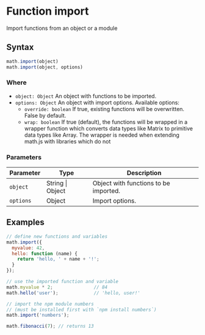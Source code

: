 # Function import

Import functions from an object or a module


## Syntax

```js
math.import(object)
math.import(object, options)
```

### Where

- `object: Object`
  An object with functions to be imported.
- `options: Object` An object with import options. Available options:
  - `override: boolean`
    If true, existing functions will be overwritten. False by default.
  - `wrap: boolean`
    If true (default), the functions will be wrapped in a wrapper function
    which converts data types like Matrix to primitive data types like Array.
    The wrapper is needed when extending math.js with libraries which do not

### Parameters

Parameter | Type | Description
--------- | ---- | -----------
`object` | String &#124; Object | Object with functions to be imported.
`options` | Object | Import options.

## Examples

```js
// define new functions and variables
math.import({
  myvalue: 42,
  hello: function (name) {
    return 'hello, ' + name + '!';
  }
});

// use the imported function and variable
math.myvalue * 2;               // 84
math.hello('user');             // 'hello, user!'

// import the npm module numbers
// (must be installed first with `npm install numbers`)
math.import('numbers');

math.fibonacci(7); // returns 13
```




<!-- Note: This file is automatically generated from source code comments. Changes made in this file will be overridden. -->
